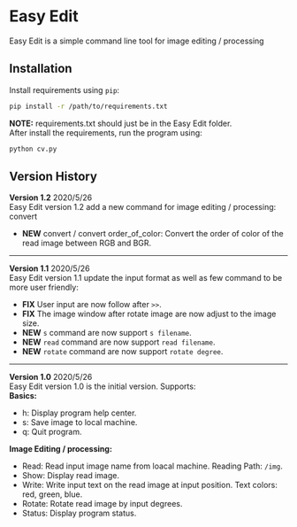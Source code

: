 # Easy Edit
Easy Edit is a simple command line tool for image editing / processing
## Installation
Install requirements using `pip`:
```bash
pip install -r /path/to/requirements.txt
```
**NOTE:** requirements.txt should just be in the Easy Edit folder. <br />
After install the requirements, run the program using:
```bash
python cv.py
```
## Version History
**Version 1.2**  2020/5/26<br />
Easy Edit version 1.2 add a new command for image editing / processing: convert
* **NEW** convert / convert order_of_color: Convert the order of color of the read image between RGB and BGR.


---
**Version 1.1**  2020/5/26<br />
Easy Edit version 1.1 update the input format as well as few command to be more user friendly:
* **FIX** User input are now follow after `>>`.
* **FIX** The image window after rotate image are now adjust to the image size.
* **NEW** `s` command are now support `s filename`.
* **NEW** `read` command are now support `read filename`.
* **NEW** `rotate` command are now support `rotate degree`.

---
**Version 1.0**  2020/5/26<br />
Easy Edit version 1.0 is the initial version. Supports: <br />
**Basics:**
* h: Display program help center.
* s: Save image to local machine.
* q: Quit program.


**Image Editing / processing:**
* Read: Read input image name from loacal machine. Reading Path: `/img`.
* Show: Display read image. 
* Write: Write input text on the read image at input position. Text colors: red, green, blue.
* Rotate: Rotate read image by input degrees.
* Status: Display program status. 
